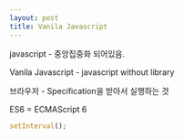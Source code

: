 ```yaml
---
layout: post
title: Vanila Javascript
---
```



javascript - 중앙집중화 되어있음.

Vanila Javascript - javascript without library

브라우저 - Specification을 받아서 실행하는 것

ES6 = ECMAScript 6


```javascript
setInterval();
```